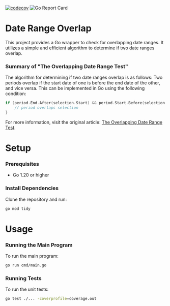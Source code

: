 [![codecov](https://codecov.io/gh/renatosaksanni/date-range-overlap/branch/main/graph/badge.svg)](https://codecov.io/gh/renatosaksanni/date-range-overlap)
![Go Report Card](https://goreportcard.com/badge/github.com/renatosaksanni/date-range-overlap)

# Date Range Overlap

This project provides a Go wrapper to check for overlapping date ranges. It utilizes a simple and efficient algorithm to determine if two date ranges overlap.

### Summary of "The Overlapping Date Range Test"
The algorithm for determining if two date ranges overlap is as follows: Two periods overlap if the start date of one is before the end date of the other, and vice versa. This can be implemented in Go using the following condition:
```go
if (period.End.After(selection.Start) && period.Start.Before(selection.End)) {
    // period overlaps selection
}
```
For more information, visit the original article: [The Overlapping Date Range Test](https://logic-and-trick.com/page/the-overlapping-date-range-test.html).

# Setup
### Prerequisites
- Go 1.20 or higher
### Install Dependencies
Clone the repository and run:
```sh
go mod tidy
```
# Usage
### Running the Main Program
To run the main program:
```sh
go run cmd/main.go
```
### Running Tests
To run the unit tests:
```sh
go test ./... -coverprofile=coverage.out
```
